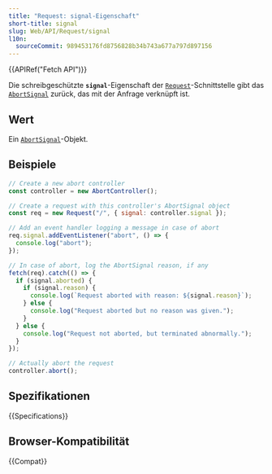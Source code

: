 ```yaml
---
title: "Request: signal-Eigenschaft"
short-title: signal
slug: Web/API/Request/signal
l10n:
  sourceCommit: 989453176fd8756828b34b743a677a797d897156
---
```


{{APIRef("Fetch API")}}

Die schreibgeschützte **`signal`**-Eigenschaft der [`Request`](/de/docs/Web/API/Request)-Schnittstelle gibt das [`AbortSignal`](/de/docs/Web/API/AbortSignal) zurück, das mit der Anfrage verknüpft ist.

## Wert

Ein [`AbortSignal`](/de/docs/Web/API/AbortSignal)-Objekt.

## Beispiele

```js
// Create a new abort controller
const controller = new AbortController();

// Create a request with this controller's AbortSignal object
const req = new Request("/", { signal: controller.signal });

// Add an event handler logging a message in case of abort
req.signal.addEventListener("abort", () => {
  console.log("abort");
});

// In case of abort, log the AbortSignal reason, if any
fetch(req).catch(() => {
  if (signal.aborted) {
    if (signal.reason) {
      console.log(`Request aborted with reason: ${signal.reason}`);
    } else {
      console.log("Request aborted but no reason was given.");
    }
  } else {
    console.log("Request not aborted, but terminated abnormally.");
  }
});

// Actually abort the request
controller.abort();
```

## Spezifikationen

{{Specifications}}

## Browser-Kompatibilität

{{Compat}}
